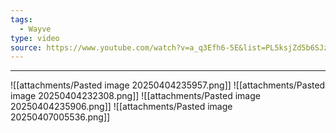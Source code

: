 ```yaml
---
tags:
  - Wayve
type: video
source: https://www.youtube.com/watch?v=a_q3Efh6-5E&list=PL5ksjZd5b6SJzV-jQz5sqCypT_rrorCVF
---
```

---

![[attachments/Pasted image 20250404235957.png]]
![[attachments/Pasted image 20250404232308.png]]
![[attachments/Pasted image 20250404235906.png]]
![[attachments/Pasted image 20250407005536.png]]